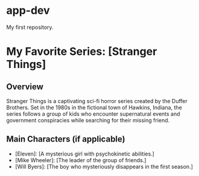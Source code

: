 # app-dev
My first repository.
# My Favorite Series: [Stranger Things]

## Overview
Stranger Things is a captivating sci-fi horror series created by the Duffer Brothers. Set in the 1980s in the fictional town of Hawkins, Indiana, the series follows a group of kids who encounter supernatural events and government conspiracies while searching for their missing friend.

## Main Characters (if applicable)
- [Eleven]: [A mysterious girl with psychokinetic abilities.]
- [Mike Wheeler]: [The leader of the group of friends.]
- [Will Byers]: [The boy who mysteriously disappears in the first season.]


